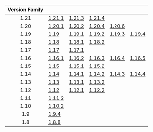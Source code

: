 | Version Family | | | | | |
|:---:|---|---|---|---|---|
| 1.21 | [1.21.1](https://github.com/BaldGang/spigot-build/releases/download/20250404/spigot-1.21.1.jar) | [1.21.3](https://github.com/BaldGang/spigot-build/releases/download/20250404/spigot-1.21.3.jar) | [1.21.4](https://github.com/BaldGang/spigot-build/releases/download/20250404/spigot-1.21.4.jar) | | |
| 1.20 | [1.20.1](https://github.com/BaldGang/spigot-build/releases/download/20250404/spigot-1.20.1.jar) | [1.20.2](https://github.com/BaldGang/spigot-build/releases/download/20250404/spigot-1.20.2.jar) | [1.20.4](https://github.com/BaldGang/spigot-build/releases/download/20250404/spigot-1.20.4.jar) | [1.20.6](https://github.com/BaldGang/spigot-build/releases/download/20250404/spigot-1.20.6.jar) | |
| 1.19 | [1.19](https://github.com/BaldGang/spigot-build/releases/download/20250404/spigot-1.19.jar) | [1.19.1](https://github.com/BaldGang/spigot-build/releases/download/20250404/spigot-1.19.1.jar) | [1.19.2](https://github.com/BaldGang/spigot-build/releases/download/20250404/spigot-1.19.2.jar) | [1.19.3](https://github.com/BaldGang/spigot-build/releases/download/20250404/spigot-1.19.3.jar) | [1.19.4](https://github.com/BaldGang/spigot-build/releases/download/20250404/spigot-1.19.4.jar) |
| 1.18 | [1.18](https://github.com/BaldGang/spigot-build/releases/download/20250404/spigot-1.18.jar) | [1.18.1](https://github.com/BaldGang/spigot-build/releases/download/20250404/spigot-1.18.1.jar) | [1.18.2](https://github.com/BaldGang/spigot-build/releases/download/20250404/spigot-1.18.2.jar) | | |
| 1.17 | [1.17](https://github.com/BaldGang/spigot-build/releases/download/20250404/spigot-1.17.jar) | [1.17.1](https://github.com/BaldGang/spigot-build/releases/download/20250404/spigot-1.17.1.jar) | | | |
| 1.16 | [1.16.1](https://github.com/BaldGang/spigot-build/releases/download/20250404/spigot-1.16.1.jar) | [1.16.2](https://github.com/BaldGang/spigot-build/releases/download/20250404/spigot-1.16.2.jar) | [1.16.3](https://github.com/BaldGang/spigot-build/releases/download/20250404/spigot-1.16.3.jar) | [1.16.4](https://github.com/BaldGang/spigot-build/releases/download/20250404/spigot-1.16.4.jar) | [1.16.5](https://github.com/BaldGang/spigot-build/releases/download/20250404/spigot-1.16.5.jar) |
| 1.15 | [1.15](https://github.com/BaldGang/spigot-build/releases/download/20250404/spigot-1.15.jar) | [1.15.1](https://github.com/BaldGang/spigot-build/releases/download/20250404/spigot-1.15.1.jar) | [1.15.2](https://github.com/BaldGang/spigot-build/releases/download/20250404/spigot-1.15.2.jar) | | |
| 1.14 | [1.14](https://github.com/BaldGang/spigot-build/releases/download/20250404/spigot-1.14.jar) | [1.14.1](https://github.com/BaldGang/spigot-build/releases/download/20250404/spigot-1.14.1.jar) | [1.14.2](https://github.com/BaldGang/spigot-build/releases/download/20250404/spigot-1.14.2.jar) | [1.14.3](https://github.com/BaldGang/spigot-build/releases/download/20250404/spigot-1.14.3.jar) | [1.14.4](https://github.com/BaldGang/spigot-build/releases/download/20250404/spigot-1.14.4.jar) |
| 1.13 | [1.13](https://github.com/BaldGang/spigot-build/releases/download/20250404/spigot-1.13.jar) | [1.13.1](https://github.com/BaldGang/spigot-build/releases/download/20250404/spigot-1.13.1.jar) | [1.13.2](https://github.com/BaldGang/spigot-build/releases/download/20250404/spigot-1.13.2.jar) | | |
| 1.12 | [1.12](https://github.com/BaldGang/spigot-build/releases/download/20250404/spigot-1.12.jar) | [1.12.1](https://github.com/BaldGang/spigot-build/releases/download/20250404/spigot-1.12.1.jar) | [1.12.2](https://github.com/BaldGang/spigot-build/releases/download/20250404/spigot-1.12.2.jar) | | |
| 1.11 | [1.11.2](https://github.com/BaldGang/spigot-build/releases/download/20250404/spigot-1.11.2.jar) | | | | |
| 1.10 | [1.10.2](https://github.com/BaldGang/spigot-build/releases/download/20250404/spigot-1.10.2.jar) | | | | |
| 1.9 | [1.9.4](https://github.com/BaldGang/spigot-build/releases/download/20250404/spigot-1.9.4.jar) | | | | |
| 1.8 | [1.8.8](https://github.com/BaldGang/spigot-build/releases/download/20250404/spigot-1.8.8.jar) | | | | |
